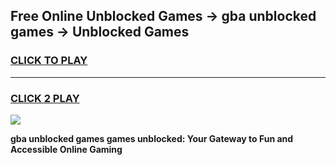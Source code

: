 
## Free Online Unblocked Games → gba unblocked games → Unblocked Games
<h3>
<a href="https://premium.freeplayer.one?title=gba_unblocked_games&ref=21F">CLICK TO PLAY</a></h3>
<hr>

<h3>
<a href="https://premium.freeplayer.one?title=gba_unblocked_games&ref=21F">CLICK 2 PLAY</a>
  
</h3>

<a href="https://premium.freeplayer.one?title=gba_unblocked_games&ref=21F/"><img src="https://clearcache.store/games.png"></a>


**gba unblocked games games unblocked: Your Gateway to Fun and Accessible Online Gaming**
